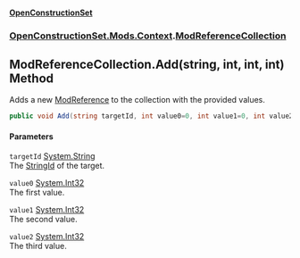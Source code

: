 #### [OpenConstructionSet](index.md 'index')
### [OpenConstructionSet.Mods.Context](index.md#OpenConstructionSet_Mods_Context 'OpenConstructionSet.Mods.Context').[ModReferenceCollection](f6RRzzsjVUCH3ptIqc2CWw.md 'OpenConstructionSet.Mods.Context.ModReferenceCollection')
## ModReferenceCollection.Add(string, int, int, int) Method
Adds a new [ModReference](jj79_XszCKG+reGyMG6mKQ.md 'OpenConstructionSet.Mods.ModReference') to the collection with the provided values.  
```csharp
public void Add(string targetId, int value0=0, int value1=0, int value2=0);
```
#### Parameters
<a name='OpenConstructionSet_Mods_Context_ModReferenceCollection_Add(string_int_int_int)_targetId'></a>
`targetId` [System.String](https://docs.microsoft.com/en-us/dotnet/api/System.String 'System.String')  
The [StringId](C7NXJeVk4qI07BbFStgaIg.md 'OpenConstructionSet.Data.IItem.StringId') of the target.
  
<a name='OpenConstructionSet_Mods_Context_ModReferenceCollection_Add(string_int_int_int)_value0'></a>
`value0` [System.Int32](https://docs.microsoft.com/en-us/dotnet/api/System.Int32 'System.Int32')  
The first value.
  
<a name='OpenConstructionSet_Mods_Context_ModReferenceCollection_Add(string_int_int_int)_value1'></a>
`value1` [System.Int32](https://docs.microsoft.com/en-us/dotnet/api/System.Int32 'System.Int32')  
The second value.
  
<a name='OpenConstructionSet_Mods_Context_ModReferenceCollection_Add(string_int_int_int)_value2'></a>
`value2` [System.Int32](https://docs.microsoft.com/en-us/dotnet/api/System.Int32 'System.Int32')  
The third value.
  
